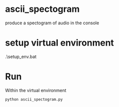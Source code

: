 # ascii_spectogram
produce a spectogram of audio in the console

# setup virtual environment
.\setup_env.bat

# Run
Within the virtual environment
```
python ascii_spectogram.py
```
